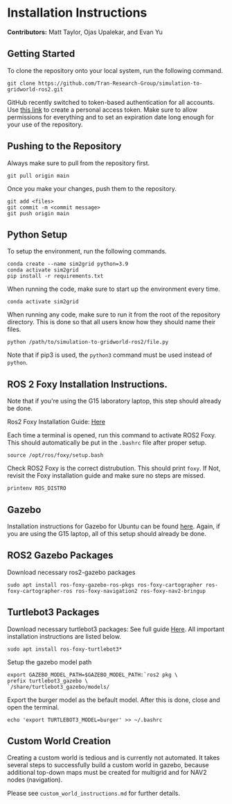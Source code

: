 # Installation Instructions

**Contributors:** Matt Taylor, Ojas Upalekar, and Evan Yu

## Getting Started

To clone the repository onto your local system, run the following command.

```
git clone https://github.com/Tran-Research-Group/simulation-to-gridworld-ros2.git
```

GitHub recently switched to token-based authentication for all accounts. Use [this link](https://docs.github.com/en/github/authenticating-to-github/keeping-your-account-and-data-secure/creating-a-personal-access-token) to create a personal access token. Make sure to allow permissions for everything and to set an expiration date long enough for your use of the repository.

## Pushing to the Repository

Always make sure to pull from the repository first.

```
git pull origin main
```


Once you make your changes, push them to the repository.

```
git add <files>
git commit -m <commit message>
git push origin main
```

## Python Setup

To setup the environment, run the following commands.

```
conda create --name sim2grid python=3.9
conda activate sim2grid
pip install -r requirements.txt
```
When running the code, make sure to start up the environment every time.

```
conda activate sim2grid
```

When running any code, make sure to run it from the root of the repository directory. This is done so that all users know how they should name their files.

```
python /path/to/simulation-to-gridworld-ros2/file.py
```

Note that if pip3 is used, the `python3` command must be used instead of `python`.

## ROS 2 Foxy Installation Instructions.

Note that if you're using the G15 laboratory laptop, this step should already be done.

Ros2 Foxy Installation Guide: [Here](https://docs.ros.org/en/foxy/Installation/Ubuntu-Install-Debians.html)

Each time a terminal is opened, run this command to activate ROS2 Foxy. This should automatically be put in the `.bashrc` file after proper setup.

```
source /opt/ros/foxy/setup.bash
```

Check ROS2 Foxy is the correct distrubution. This should print `foxy`. If Not, revisit the Foxy installation guide and make sure no steps are missed.

```
printenv ROS_DISTRO
```
## Gazebo 

Installation instructions for Gazebo for Ubuntu can be found [here](https://classic.gazebosim.org/tutorials?tut=install_ubuntu). Again, if you are using the G15 laptop, all of this setup should already be done.

## ROS2 Gazebo Packages

Download necessary ros2-gazebo packages

```
sudo apt install ros-foxy-gazebo-ros-pkgs ros-foxy-cartographer ros-foxy-cartographer-ros ros-foxy-navigation2 ros-foxy-nav2-bringup

```

## Turtlebot3 Packages

Download necessary turtlebot3 packages: See full guide [Here](https://ros2-industrial-workshop.readthedocs.io/en/latest/_source/navigation/ROS2-Turtlebot.html). All important installation instructions are listed below.

```
sudo apt install ros-foxy-turtlebot3*
```

Setup the gazebo model path
```
export GAZEBO_MODEL_PATH=$GAZEBO_MODEL_PATH:`ros2 pkg \
prefix turtlebot3_gazebo \
`/share/turtlebot3_gazebo/models/
```

Export the burger model as the befault model. After this is done, close and open the terminal. 

```
echo 'export TURTLEBOT3_MODEL=burger' >> ~/.bashrc
```

## Custom World Creation

Creating a custom world is tedious and is currently not automated. It takes several steps to successfully build a custom world in gazebo, because additional top-down maps must be created for multigrid and for NAV2 nodes (navigation).

Please see `custom_world_instructions.md` for further details.
